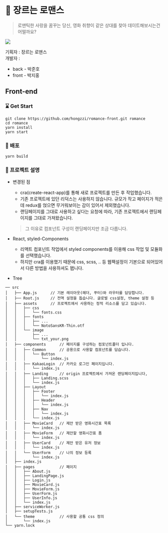 # :movie_camera: 장르는 로맨스 
> 로맨틱한 사랑을 꿈꾸는 당신, 영화 취향이 같은 상대를 찾아 데이트해보시는건 어떨까요?

![](https://assets3.thrillist.com/v1/image/1871133/414x310/crop;jpeg_quality=65.jpg)

기획자 : 장르는 로맨스  
개발자 :
* back - 박준호
* front - 박지홍


## Front-end

### :hourglass: Get Start
```
git clone https://github.com/hongzzi/romance-front.git romance
cd romance
yarn install
yarn start
```

### :high_brightness: 배포
```
yarn build
```

### :ticket: 프로젝트 설명

* 변경된 점
    * cra(create-react-app)를 통해 새로 프로젝트를 만든 후 작업했습니다.
    * 기존 프로젝트에 있던 리덕스는 사용하지 않습니다. 규모가 작고 페이지가 적은데 redux를 얹으면 무거워보이는 감이 있어서 제외했습니다.
    * 랜딩페이지를 그대로 사용하고 싶다는 요청에 따라, 기존 프로젝트에서 랜딩페이지를 그대로 가져왔습니다. 
    > 그 이유로 컴포넌트 구성이 랜딩페이지만 조금 다릅니다.

* React, styled-Components
    * 리액트 컴포넌트 작업에서 styled components를 이용해 css 작업 및 모듈화를 선택했습니다.
    * 하지만 cra를 이용했기 때문에 css, scss, .. 등 웹팩설정이 기본으로 되어있어서 다른 방법을 사용하셔도 됍니다.

* Tree
    
```
── src
│   ├── App.js      // 기본 레이아웃(헤더, 푸터)와 라우터를 담당합니다.
│   ├── Root.js     // 전역 설정을 돕습니다. 글로벌 css설정, theme 설정 등
│   ├── assets      // 프로젝트에서 사용하는 정적 리소스를 담고 있습니다.
│   │   ├── css
│   │   │   └── fonts.css
│   │   ├── fonts
│   │   │   ├── ...
│   │   │   └── NotoSansKR-Thin.otf
│   │   └── image
│   │       ├── ...
│   │       └── txt_your.png
│   ├── components      // 페이지를 구성하는 컴포넌트폴더 입니다.
│   │   ├── Common      // 공용으로 사용할 컴포넌트를 담습니다.
│   │   │   └── Button
│   │   │       └── index.js
│   │   ├── KakaoLogin  // 카카오 로그인 페이지입니다.
│   │   │   └── index.js
│   │   ├── Landing     // origin 프로젝트에서 가져온 랜딩페이지입니다,
│   │   │   ├── Landing.scss
│   │   │   └── index.js
│   │   ├── Layout
│   │   │   ├── Footer
│   │   │   │   └── index.js
│   │   │   ├── Header
│   │   │   │   └── index.js
│   │   │   ├── Nav
│   │   │   │   └── index.js
│   │   │   └── index.js
│   │   ├── MovieCard   // 제안 받은 영화시간표 목록
│   │   │   └── index.js
│   │   ├── MovieForm   // 제안할 영화시간표 폼
│   │   │   └── index.js
│   │   ├── UserCard    // 제안 받은 유저 정보
│   │   │   └── index.js
│   │   └── UserForm    // 나의 정보 등록
│   │       └── index.js
│   ├── index.js 
│   ├── pages           // 페이지
│   │   ├── About.js
│   │   ├── LandingPage.js
│   │   ├── Login.js
│   │   ├── MovieCard.js
│   │   ├── MovieForm.js
│   │   ├── UserForm.js
│   │   ├── UserInfo.js
│   │   └── index.js
│   ├── serviceWorker.js
│   ├── setupTests.js
│   └── theme           // 사용할 공통 css 정의
│       └── index.js
└── yarn.lock
```



